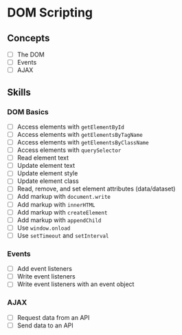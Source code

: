 # DOM Scripting

## Concepts

- [ ] The DOM
- [ ] Events
- [ ] AJAX

## Skills

### DOM Basics

- [ ] Access elements with `getElementById`
- [ ] Access elements with `getElementsByTagName`
- [ ] Access elements with `getElementsByClassName`
- [ ] Access elements with `querySelector`
- [ ] Read element text
- [ ] Update element text
- [ ] Update element style
- [ ] Update element class
- [ ] Read, remove, and set element attributes (data/dataset)
- [ ] Add markup with `document.write`
- [ ] Add markup with `innerHTML`
- [ ] Add markup with `createElement`
- [ ] Add markup with `appendChild`
- [ ] Use `window.onload`
- [ ] Use `setTimeout` and `setInterval`

### Events

- [ ] Add event listeners
- [ ] Write event listeners
- [ ] Write event listeners with an event object

### AJAX

- [ ] Request data from an API
- [ ] Send data to an API
